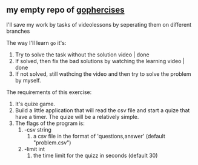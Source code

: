## my empty repo of [gophercises](https://gophercises.com/)

I'll save my work by tasks of videolessons by seperating them on different branches

The way I'll learn `go` it's:
1. Try to solve the task without the solution video | done
2. If solved, then fix the bad solutions by watching the learning video | done
3. If not solved, still wathcing the video and then try to solve the problem by myself.

The requirements of this exercise:
1. It's quize game.
2. Build a little application that will read the csv file and start a quize that have a timer. The quize will be a relatively simple.
3. The flags of the program is:
   1. -csv string
      1. a csv file in the format of 'questions,answer' (default "problem.csv")
   2. -limit int
      1. the time limit for the quizz in seconds (default 30)